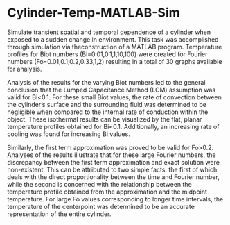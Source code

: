 # Cylinder-Temp-MATLAB-Sim
Simulate transient spatial and temporal dependence of a cylinder when exposed to a sudden 
change in environment. This task was accomplished through simulation via theconstruction 
of a MATLAB program. Temperature profiles for Biot numbers (Bi=0.01,0.1,1,10,100) were 
created for Fourier numbers (Fo=0.01,0.1,0.2,0.33,1,2) resulting in a total of 30 graphs 
available for analysis. 

Analysis of the results for the varying Biot numbers led to the general conclusion that the 
Lumped Capacitance Method (LCM) assumption was valid for Bi<0.1. For these small Biot values, 
the rate of convection between the cylinder’s surface and the surrounding fluid was determined 
to be negligible when compared to the internal rate of conduction within the object. These 
isothermal results can be visualized by the flat, planar temperature profiles obtained for Bi<0.1. 
Additionally, an increasing rate of cooling was found for increasing Bi values.

Similarly, the first term approximation was proved to be valid for Fo>0.2. Analyses of the results 
illustrate that for these large Fourier numbers, the discrepancy between the first term approximation 
and exact solution were non-existent. This can be attributed to two simple facts: the first of 
which deals with the direct proportionality between the time and Fourier number, while the
second is concerned with the relationship between the temperature profile obtained from the 
approximation and the midpoint temperature. For large Fo values corresponding to longer time 
intervals, the temperature of the centerpoint was determined to be an accurate representation 
of the entire cylinder.
